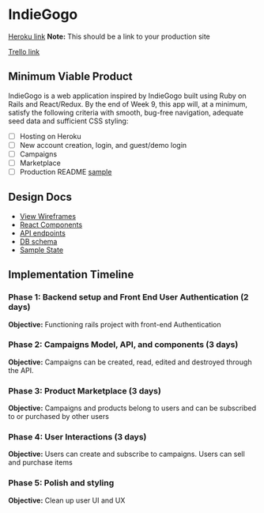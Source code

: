 # IndieGogo

[Heroku link][heroku] **Note:** This should be a link to your production site

[Trello link][trello]

[heroku]: http://www.herokuapp.com
[trello]: https://trello.com/b/ALgfuX0Q/freshernote

## Minimum Viable Product

IndieGogo is a web application inspired by IndieGogo built using Ruby on Rails
and React/Redux.  By the end of Week 9, this app will, at a minimum, satisfy the
following criteria with smooth, bug-free navigation, adequate seed data and
sufficient CSS styling:

- [ ] Hosting on Heroku
- [ ] New account creation, login, and guest/demo login
- [ ] Campaigns
- [ ] Marketplace
- [ ] Production README [sample](docs/production_readme.md)

## Design Docs
* [View Wireframes][wireframes]
* [React Components][components]
* [API endpoints][api-endpoints]
* [DB schema][schema]
* [Sample State][sample-state]

[wireframes]: docs/wireframes
[components]: docs/component-hierarchy.md
[sample-state]: docs/sample-state.md
[api-endpoints]: docs/api-endpoints.md
[schema]: docs/schema.md

## Implementation Timeline

### Phase 1: Backend setup and Front End User Authentication (2 days)

**Objective:** Functioning rails project with front-end Authentication

### Phase 2: Campaigns Model, API, and components (3 days)

**Objective:** Campaigns can be created, read, edited and destroyed through
the API.

### Phase 3: Product Marketplace (3 days)

**Objective:** Campaigns and products belong to users and can be subscribed to or purchased by other users

### Phase 4: User Interactions (3 days)

**Objective:** Users can create and subscribe to campaigns. Users can sell and purchase items

### Phase 5: Polish and styling

**Objective:** Clean up user UI and UX
